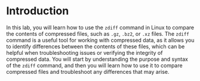 # Introduction

In this lab, you will learn how to use the `zdiff` command in Linux to compare the contents of compressed files, such as `.gz`, `.bz2`, or `.xz` files. The `zdiff` command is a useful tool for working with compressed data, as it allows you to identify differences between the contents of these files, which can be helpful when troubleshooting issues or verifying the integrity of compressed data. You will start by understanding the purpose and syntax of the `zdiff` command, and then you will learn how to use it to compare compressed files and troubleshoot any differences that may arise.
